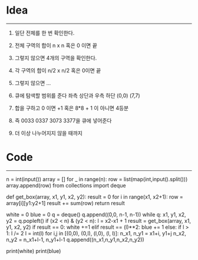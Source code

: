 # Idea
----
1. 일단 전체를 한 번 확인한다.
2. 전체 구역의 합이 n x n 혹은 0 이면 끝
3. 그렇지 않으면 4개의 구역을 확인한다.
4. 각 구역의 합이 n/2 x n/2 혹은 0이면 끝
5. 그렇지 않으면 ...

1. 큐에 탐색할 범위를 준다 좌측 상단과 우측 하단 (0,0) (7,7)
2. 합을 구하고 0 이면 +1 혹은 8*8 + 1 이 아니면 4등분
3. 즉 0033 0337 3073 3377을 큐에 넣어준다
4. 더 이상 나누어지지 않을 때까지

# Code
---
n = int(input())
array = []
for _ in range(n):
    row =  list(map(int,input().split()))
    array.append(row)
from collections import deque

def get_box(array, x1, y1, x2, y2):
    result = 0
    for i in range(x1, x2+1):
        row = array[i][y1:y2+1]
        result += sum(row)
    return result

white = 0
blue = 0
q = deque()
q.append((0,0, n-1, n-1))
while q: 
    x1, y1, x2, y2 = q.popleft()
    if (x2 < n) & (y2 < n):
        l = x2-x1 + 1
        result = get_box(array, x1, y1, x2, y2)
        if result == 0: white +=1
        elif result == (l)**2: blue += 1
        else:
            if l > 1:
                l /= 2
                l = int(l)
                for i,j in [(0,0), (0,l), (l,0), (l, l)]:
                    n_x1, n_y1 = x1+i, y1+j
                    n_x2, n_y2 = n_x1+l-1, n_y1+l-1
                    q.append((n_x1,n_y1,n_x2,n_y2))

print(white)
print(blue)
                    

